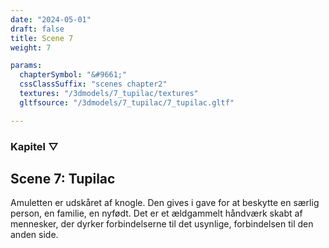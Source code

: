 ```yaml
---
date: "2024-05-01"
draft: false
title: Scene 7
weight: 7

params:
  chapterSymbol: "&#9661;"
  cssClassSuffix: "scenes chapter2"
  textures: "/3dmodels/7_tupilac/textures"
  gltfsource: "/3dmodels/7_tupilac/7_tupilac.gltf"

---
```

### Kapitel &#9661;
## Scene 7: Tupilac
<canvas id="c"></canvas>

Amuletten er udskåret af knogle. Den gives i gave for at beskytte en særlig person, en familie, en nyfødt. Det er et ældgammelt håndværk skabt af mennesker, der dyrker forbindelserne til det usynlige, forbindelsen til den anden side.


